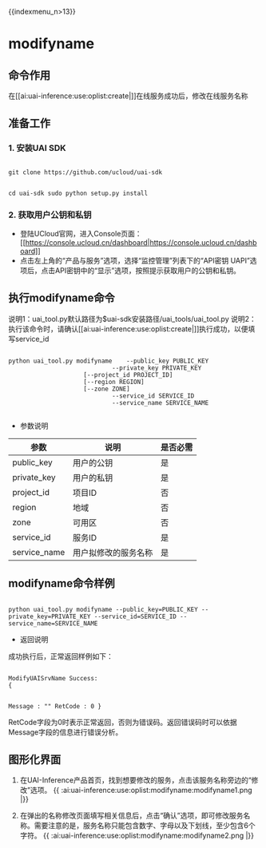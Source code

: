{{indexmenu_n>13}}

# modifyname
## 命令作用
在[[ai:uai-inference:use:oplist:create|]]在线服务成功后，修改在线服务名称 

## 准备工作
### 1. 安装UAI SDK

<code>
git clone https://github.com/ucloud/uai-sdk

cd uai-sdk
sudo python setup.py install
</code>

### 2. 获取用户公钥和私钥 

  * 登陆UCloud官网，进入Console页面：[[https://console.ucloud.cn/dashboard|https://console.ucloud.cn/dashboard]]
  * 点击左上角的“产品与服务”选项，选择“监控管理”列表下的“API密钥 UAPI”选项后，点击API密钥中的“显示”选项，按照提示获取用户的公钥和私钥。


## 执行modifyname命令
说明1：uai\_tool.py默认路径为$uai-sdk安装路径/uai\_tools/uai\_tool.py 
说明2：执行该命令时，请确认[[ai:uai-inference:use:oplist:create|]]执行成功，以便填写service\_id 

<code>
python uai_tool.py modifyname    --public_key PUBLIC_KEY
          	                 --private_key PRIVATE_KEY
			         [--project_id PROJECT_ID]
			         [--region REGION]
			         [--zone ZONE]
                 	         --service_id SERVICE_ID
                 	         --service_name SERVICE_NAME

</code>

  * 参数说明

| 参数 | 说明 | 是否必需 |
| ---- | ---- | -------- |
|public\_key |用户的公钥|是|
|private\_key |用户的私钥|是|
|project\_id|项目ID|否|
| region   	 | 地域                	        | 否         |
| zone           | 可用区				| 否         |
|service\_id |服务ID|是|
|service\_name |用户拟修改的服务名称|是|

## modifyname命令样例

<code>
python uai_tool.py modifyname --public_key=PUBLIC_KEY --private_key=PRIVATE_KEY --service_id=SERVICE_ID --service_name=SERVICE_NAME
</code>

  * 返回说明

成功执行后，正常返回样例如下：

<code>
ModifyUAISrvName Success:
{

Message : ""
RetCode : 0
}
</code>

RetCode字段为0时表示正常返回，否则为错误码。返回错误码时可以依据Message字段的信息进行错误分析。

## 图形化界面

1. 在UAI-Inference产品首页，找到想要修改的服务，点击该服务名称旁边的“修改”选项。 
{{ :ai:uai-inference:use:oplist:modifyname:modifyname1.png |}} 

2. 在弹出的名称修改页面填写相关信息后，点击“确认”选项，即可修改服务名称。需要注意的是，服务名称只能包含数字、字母以及下划线，至少包含6个字符。
{{ :ai:uai-inference:use:oplist:modifyname:modifyname2.png |}} 

